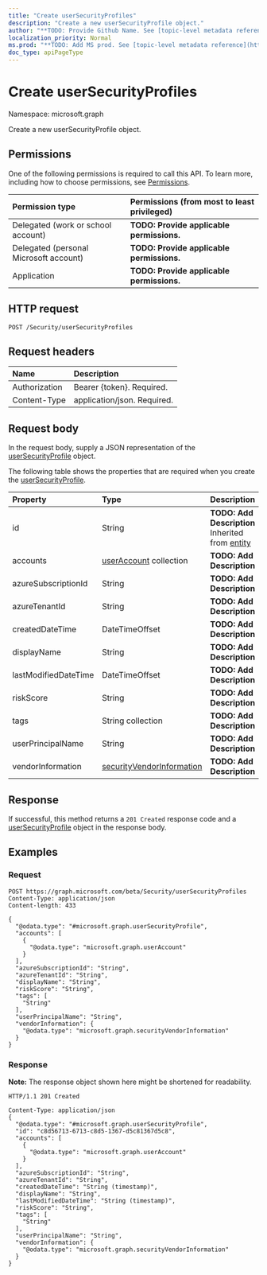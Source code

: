 ```yaml
---
title: "Create userSecurityProfiles"
description: "Create a new userSecurityProfile object."
author: "**TODO: Provide Github Name. See [topic-level metadata reference](https://msgo.azurewebsites.net/add/document/guidelines/metadata.html#topic-level-metadata)**"
localization_priority: Normal
ms.prod: "**TODO: Add MS prod. See [topic-level metadata reference](https://msgo.azurewebsites.net/add/document/guidelines/metadata.html#topic-level-metadata)**"
doc_type: apiPageType
---
```


# Create userSecurityProfiles
Namespace: microsoft.graph

Create a new userSecurityProfile object.

## Permissions
One of the following permissions is required to call this API. To learn more, including how to choose permissions, see [Permissions](/graph/permissions-reference).

|Permission type|Permissions (from most to least privileged)|
|:---|:---|
|Delegated (work or school account)|**TODO: Provide applicable permissions.**|
|Delegated (personal Microsoft account)|**TODO: Provide applicable permissions.**|
|Application|**TODO: Provide applicable permissions.**|

## HTTP request

<!-- {
  "blockType": "ignored"
}
-->
``` http
POST /Security/userSecurityProfiles
```

## Request headers
|Name|Description|
|:---|:---|
|Authorization|Bearer {token}. Required.|
|Content-Type|application/json. Required.|

## Request body
In the request body, supply a JSON representation of the [userSecurityProfile](../resources/usersecurityprofile.md) object.

The following table shows the properties that are required when you create the [userSecurityProfile](../resources/usersecurityprofile.md).

|Property|Type|Description|
|:---|:---|:---|
|id|String|**TODO: Add Description** Inherited from [entity](../resources/entity.md)|
|accounts|[userAccount](../resources/useraccount.md) collection|**TODO: Add Description**|
|azureSubscriptionId|String|**TODO: Add Description**|
|azureTenantId|String|**TODO: Add Description**|
|createdDateTime|DateTimeOffset|**TODO: Add Description**|
|displayName|String|**TODO: Add Description**|
|lastModifiedDateTime|DateTimeOffset|**TODO: Add Description**|
|riskScore|String|**TODO: Add Description**|
|tags|String collection|**TODO: Add Description**|
|userPrincipalName|String|**TODO: Add Description**|
|vendorInformation|[securityVendorInformation](../resources/securityvendorinformation.md)|**TODO: Add Description**|



## Response

If successful, this method returns a `201 Created` response code and a [userSecurityProfile](../resources/usersecurityprofile.md) object in the response body.

## Examples

### Request
<!-- {
  "blockType": "request",
  "name": "create_usersecurityprofile_from_"
}
-->
``` http
POST https://graph.microsoft.com/beta/Security/userSecurityProfiles
Content-Type: application/json
Content-length: 433

{
  "@odata.type": "#microsoft.graph.userSecurityProfile",
  "accounts": [
    {
      "@odata.type": "microsoft.graph.userAccount"
    }
  ],
  "azureSubscriptionId": "String",
  "azureTenantId": "String",
  "displayName": "String",
  "riskScore": "String",
  "tags": [
    "String"
  ],
  "userPrincipalName": "String",
  "vendorInformation": {
    "@odata.type": "microsoft.graph.securityVendorInformation"
  }
}
```


### Response
**Note:** The response object shown here might be shortened for readability.
<!-- {
  "blockType": "response",
  "truncated": true,
  "@odata.type": "microsoft.graph.userSecurityProfile"
}
-->
``` http
HTTP/1.1 201 Created

Content-Type: application/json
{
  "@odata.type": "#microsoft.graph.userSecurityProfile",
  "id": "c8d56713-6713-c8d5-1367-d5c81367d5c8",
  "accounts": [
    {
      "@odata.type": "microsoft.graph.userAccount"
    }
  ],
  "azureSubscriptionId": "String",
  "azureTenantId": "String",
  "createdDateTime": "String (timestamp)",
  "displayName": "String",
  "lastModifiedDateTime": "String (timestamp)",
  "riskScore": "String",
  "tags": [
    "String"
  ],
  "userPrincipalName": "String",
  "vendorInformation": {
    "@odata.type": "microsoft.graph.securityVendorInformation"
  }
}
```

